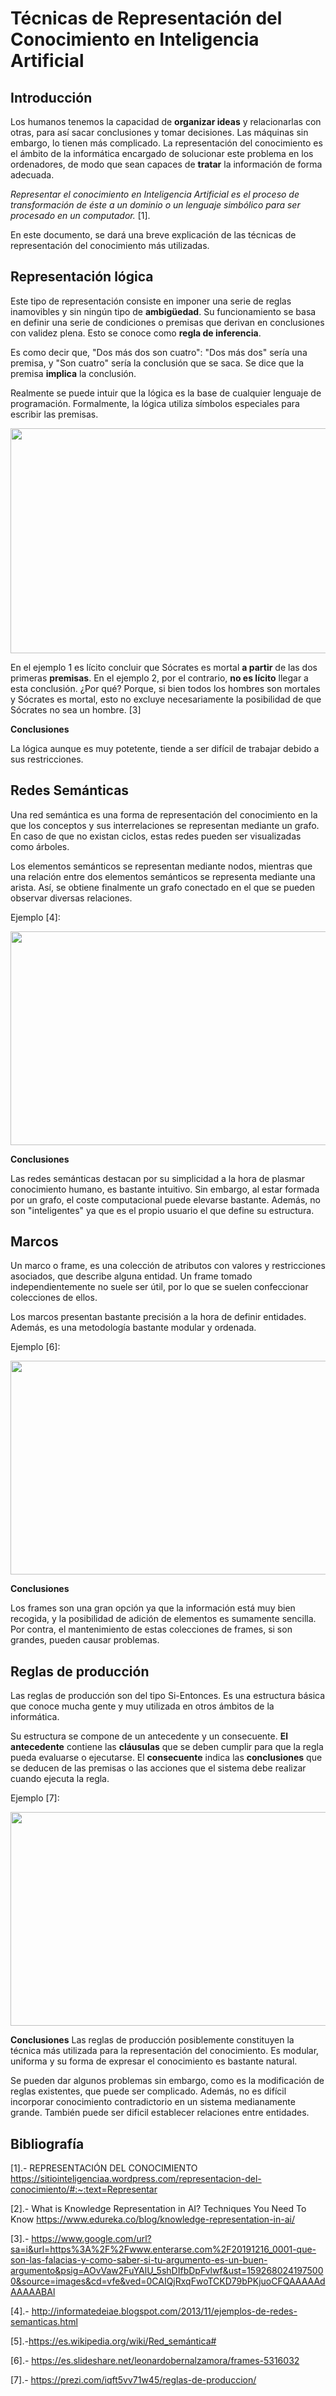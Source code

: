 # Técnicas de Representación del Conocimiento en Inteligencia Artificial
## Introducción
Los humanos tenemos la capacidad de **organizar ideas** y relacionarlas con otras, para así sacar conclusiones y tomar decisiones. Las máquinas sin embargo, lo tienen más complicado. La representación del conocimiento es el ámbito de la informática encargado de solucionar este problema en los ordenadores, de modo que sean capaces de **tratar** la información de forma adecuada.

*Representar el conocimiento en Inteligencia Artificial es el proceso de transformación de éste a un dominio o un lenguaje simbólico para ser procesado en un computador.* [1].

En este documento, se dará una breve explicación de las técnicas de representación del conocimiento más utilizadas.

## Representación lógica
Este tipo de representación consiste en imponer una serie de reglas inamovibles y sin ningún tipo de **ambigüedad**. Su funcionamiento se basa en definir una serie de condiciones o premisas que derivan en conclusiones con validez plena. Esto se conoce como **regla de inferencia**.

Es como decir que, "Dos más dos son cuatro":  "Dos más dos" sería una premisa, y "Son cuatro" sería la conclusión que se saca. Se dice que la premisa **implica** la conclusión.

Realmente se puede intuir que la lógica es la base de cualquier lenguaje de programación. Formalmente, la lógica utiliza símbolos especiales para escribir las premisas.

<p align="center">
  <img width="640" height="360" src="../Imagenes/Ejemplo lógica 2.png">
</p>

En el ejemplo 1 es lícito concluir que Sócrates es mortal **a partir** de las dos primeras **premisas**. En el ejemplo 2, por el contrario, **no es lícito** llegar a esta conclusión. ¿Por qué? Porque, si bien todos los hombres son mortales y Sócrates es mortal, esto no excluye necesariamente la posibilidad de que Sócrates no sea un hombre. [3]

**Conclusiones**

La lógica aunque es muy potetente, tiende a ser difícil de trabajar debido a sus restricciones.

## Redes Semánticas
Una red semántica es una forma de representación del conocimiento en la que los conceptos y sus interrelaciones se representan mediante un grafo. En caso de que no existan ciclos, estas redes pueden ser visualizadas como árboles.

Los elementos semánticos se representan mediante nodos, mientras que una relación entre dos elementos semánticos se representa mediante una arista. Así, se obtiene finalmente un grafo conectado en el que se pueden observar diversas relaciones.

Ejemplo [4]:
<p align="center">
  <img width="571" height="342" src="../Imagenes/Ejemplo redes semánticas.png">
</p>

**Conclusiones**

Las redes semánticas destacan por su simplicidad a la hora de plasmar conocimiento humano, es bastante intuitivo. Sin embargo, al estar formada por un grafo, el coste computacional puede elevarse bastante. Además, no son "inteligentes" ya que es el propio usuario el que define su estructura.

## Marcos
Un marco o frame, es una colección de atributos con valores y restricciones asociados, que describe alguna entidad. Un frame tomado independientemente no suele ser útil, por lo que se suelen confeccionar colecciones de ellos.

Los marcos presentan bastante precisión a la hora de definir entidades. Además, es una metodología bastante modular y ordenada.

Ejemplo [6]:
<p align="center">
  <img width="571" height="342" src="../Imagenes/Ejemplo frames.jpg">
</p>


**Conclusiones**

Los frames son una gran opción ya que la información está muy bien recogida, y la posibilidad de adición de elementos es sumamente sencilla. Por contra, el mantenimiento de estas colecciones de frames, si son grandes, pueden causar problemas.

## Reglas de producción
Las reglas de producción son del tipo Si-Entonces. Es una estructura básica que conoce mucha gente y muy utilizada en otros ámbitos de la informática.

Su estructura se compone de un antecedente y un consecuente. **El antecedente** contiene las **cláusulas** que se deben cumplir para que la regla pueda evaluarse o ejecutarse. El **consecuente** indica las **conclusiones** que se deducen de las premisas o las acciones que el sistema debe realizar cuando ejecuta la regla.

Ejemplo [7]:
<p align="center">
  <img width="571" height="342" src="../Imagenes/Ejemplo regla producción.png">
</p>


**Conclusiones**
Las reglas de producción posiblemente constituyen la técnica más utilizada para la representación del conocimiento. Es modular, uniforma y su forma de expresar el conocimiento es bastante natural.

Se pueden dar algunos problemas sin embargo, como es la modificación de reglas existentes, que puede ser complicado. Además, no es difícil incorporar conocimiento contradictorio en un sistema medianamente grande. También puede ser dificil establecer relaciones entre entidades.

## Bibliografía
[1].- REPRESENTACIÓN DEL CONOCIMIENTO
https://sitiointeligenciaa.wordpress.com/representacion-del-conocimiento/#:~:text=Representar

[2].- What is Knowledge Representation in AI? Techniques You Need To Know
https://www.edureka.co/blog/knowledge-representation-in-ai/

[3].- 
https://www.google.com/url?sa=i&url=https%3A%2F%2Fwww.enterarse.com%2F20191216_0001-que-son-las-falacias-y-como-saber-si-tu-argumento-es-un-buen-argumento&psig=AOvVaw2FuYAlU_5shDIfbDpFvlwf&ust=1592680241975000&source=images&cd=vfe&ved=0CAIQjRxqFwoTCKD79bPKjuoCFQAAAAAdAAAAABAl

[4].- http://informatedeiae.blogspot.com/2013/11/ejemplos-de-redes-semanticas.html

[5].-https://es.wikipedia.org/wiki/Red_semántica#

[6].- https://es.slideshare.net/leonardobernalzamora/frames-5316032

[7].- https://prezi.com/iqft5vv71w45/reglas-de-produccion/
